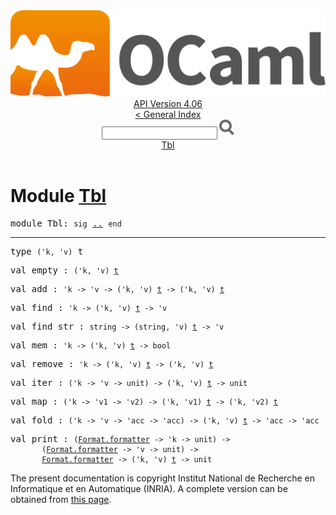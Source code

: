 <!-- ((! set title API !)) ((! set documentation !)) ((! set api !)) ((! set nobreadcrumb !)) -->
<div class="api"><header><nav class="toc brand"><a class="brand" href="https://ocaml.org/"><img src="colour-logo-gray.svg" class="svg" alt="OCaml"></a></nav><nav class="toc"><div class="toc_version"><a href="/docs" id="version-select">API Version 4.06</a></div><a href="index.html">&lt; General Index</a><div class="api_search"><input type="text" name="apisearch" id="api_search" oninput="mySearch(false);" onkeypress="this.oninput();" onclick="this.oninput();" onpaste="this.oninput();">
<img src="search_icon.svg" alt="Search" class="svg" onclick="mySearch(false)"></div>
<div id="search_results"></div><div class="toc_title"><a href="#top">Tbl</a></div><ul></ul></nav></header>

<h1>Module <a href="type_Tbl.html">Tbl</a></h1>

<pre><span id="MODULETbl"><span class="keyword">module</span> Tbl</span>: <code class="code"><span class="keyword">sig</span></code> <a href="Tbl.html">..</a> <code class="code"><span class="keyword">end</span></code></pre><hr width="100%">

<pre><span id="TYPEt"><span class="keyword">type</span> <code class="type">('k, 'v)</code> t</span> </pre>


<pre><span id="VALempty"><span class="keyword">val</span> empty</span> : <code class="type">('k, 'v) <a href="Tbl.html#TYPEt">t</a></code></pre>
<pre><span id="VALadd"><span class="keyword">val</span> add</span> : <code class="type">'k -&gt; 'v -&gt; ('k, 'v) <a href="Tbl.html#TYPEt">t</a> -&gt; ('k, 'v) <a href="Tbl.html#TYPEt">t</a></code></pre>
<pre><span id="VALfind"><span class="keyword">val</span> find</span> : <code class="type">'k -&gt; ('k, 'v) <a href="Tbl.html#TYPEt">t</a> -&gt; 'v</code></pre>
<pre><span id="VALfind_str"><span class="keyword">val</span> find_str</span> : <code class="type">string -&gt; (string, 'v) <a href="Tbl.html#TYPEt">t</a> -&gt; 'v</code></pre>
<pre><span id="VALmem"><span class="keyword">val</span> mem</span> : <code class="type">'k -&gt; ('k, 'v) <a href="Tbl.html#TYPEt">t</a> -&gt; bool</code></pre>
<pre><span id="VALremove"><span class="keyword">val</span> remove</span> : <code class="type">'k -&gt; ('k, 'v) <a href="Tbl.html#TYPEt">t</a> -&gt; ('k, 'v) <a href="Tbl.html#TYPEt">t</a></code></pre>
<pre><span id="VALiter"><span class="keyword">val</span> iter</span> : <code class="type">('k -&gt; 'v -&gt; unit) -&gt; ('k, 'v) <a href="Tbl.html#TYPEt">t</a> -&gt; unit</code></pre>
<pre><span id="VALmap"><span class="keyword">val</span> map</span> : <code class="type">('k -&gt; 'v1 -&gt; 'v2) -&gt; ('k, 'v1) <a href="Tbl.html#TYPEt">t</a> -&gt; ('k, 'v2) <a href="Tbl.html#TYPEt">t</a></code></pre>
<pre><span id="VALfold"><span class="keyword">val</span> fold</span> : <code class="type">('k -&gt; 'v -&gt; 'acc -&gt; 'acc) -&gt; ('k, 'v) <a href="Tbl.html#TYPEt">t</a> -&gt; 'acc -&gt; 'acc</code></pre>
<pre><span id="VALprint"><span class="keyword">val</span> print</span> : <code class="type">(<a href="Format.html#TYPEformatter">Format.formatter</a> -&gt; 'k -&gt; unit) -&gt;<br>       (<a href="Format.html#TYPEformatter">Format.formatter</a> -&gt; 'v -&gt; unit) -&gt;<br>       <a href="Format.html#TYPEformatter">Format.formatter</a> -&gt; ('k, 'v) <a href="Tbl.html#TYPEt">t</a> -&gt; unit</code></pre><div class="copyright">The present documentation is copyright Institut National de Recherche en Informatique et en Automatique (INRIA). A complete version can be obtained from <a href="http://caml.inria.fr/pub/docs/manual-ocaml/">this page</a>.</div></div>
